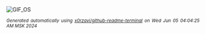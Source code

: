 <div align="justify">
<picture>
    <source media="(prefers-color-scheme: dark)" srcset="https://i.ibb.co/nLmJDnj/output-gif.gif">
    <source media="(prefers-color-scheme: light)" srcset="https://i.ibb.co/nLmJDnj/output-gif.gif">
    <img alt="GIF_OS" src="https://i.ibb.co/nLmJDnj/output-gif.gif">
</picture>

<sub><i>Generated automatically using [x0rzavi/github-readme-terminal](https://github.com/x0rzavi/github-readme-terminal) on Wed Jun 05 04:04:25 AM MSK 2024</i></sub>

</div>

<!-- Image deletion URL: https://ibb.co/NyCBLmK/5958c314f7c94ad19ea7935c5360fd71 -->